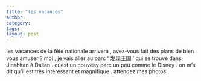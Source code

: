 ```yaml
---
title: "les vacances"
author:
category: 
tags: 
layout: post
---
```

les vacances de la fête nationale arrivera , avez-vous fait des plans de bien vous amuser ?
moi , je vais aller au parc ‘ 发现王国 ’ qui se trouve dans Jinshitan à Dalian . cùest un nouveay parc un peu comme le 	Disney . on m’a dit qu’il est très intéressant et magnifique .
attendez mes photos .

